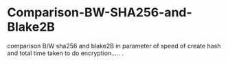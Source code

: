 # Comparison-BW-SHA256-and-Blake2B
comparison B/W sha256 and blake2B in parameter of speed of create hash and total time taken to do encryption.....
.

